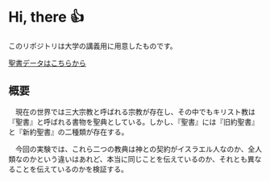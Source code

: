 # Hi, there 👍

このリポジトリは大学の講義用に用意したものです。

[聖書データはこちらから](https://www.gutenberg.org/ebooks/8300)

## 概要

<p>
　現在の世界では三大宗教と呼ばれる宗教が存在し、その中でもキリスト教は『聖書』と呼ばれる書物を聖典としている。しかし、『聖書』には『旧約聖書』と『新約聖書』の二種類が存在する。
</p>
<p>
　今回の実験では、これら二つの教典は神との契約がイスラエル人なのか、全人類なのかという違いはあれど、本当に同じことを伝えているのか、それとも異なることを伝えているのかを検証する。
</p>